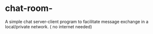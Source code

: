 # chat-room-
A simple chat server-client program to facilitate message exchange in a local/private network. ( no internet needed)
